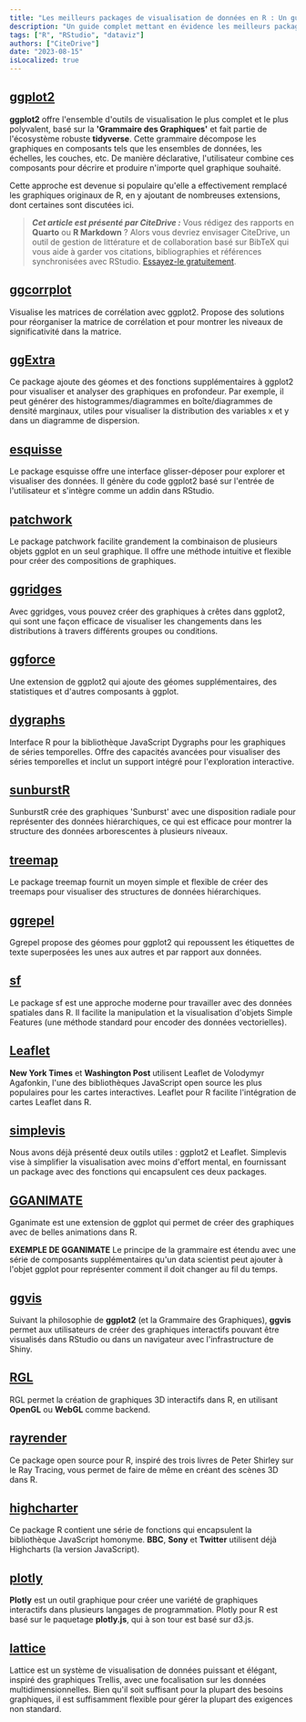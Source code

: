 ```yaml
---
title: "Les meilleurs packages de visualisation de données en R : Un guide pour 2023"
description: "Un guide complet mettant en évidence les meilleurs packages de visualisation de données en R pour l'année 2023, présentant leurs caractéristiques, applications et capacités uniques."
tags: ["R", "RStudio", "dataviz"]
authors: ["CiteDrive"]
date: "2023-08-15"
isLocalized: true
---
```


## [ggplot2](https://ggplot2.tidyverse.org/)

**ggplot2** offre l'ensemble d'outils de visualisation le plus complet et le plus polyvalent, basé sur la **'Grammaire des Graphiques'** et fait partie de l'écosystème robuste **tidyverse**. Cette grammaire décompose les graphiques en composants tels que les ensembles de données, les échelles, les couches, etc. De manière déclarative, l'utilisateur combine ces composants pour décrire et produire n'importe quel graphique souhaité.

Cette approche est devenue si populaire qu'elle a effectivement remplacé les graphiques originaux de R, en y ajoutant de nombreuses extensions, dont certaines sont discutées ici.

> **_Cet article est présenté par CiteDrive :_** Vous rédigez des rapports en **Quarto** ou **R Markdown** ? Alors vous devriez envisager CiteDrive, un outil de gestion de littérature et de collaboration basé sur BibTeX qui vous aide à garder vos citations, bibliographies et références synchronisées avec RStudio. [Essayez-le gratuitement](http://citedrive.com/).

## [ggcorrplot](https://github.com/kassambara/ggcorrplot)
Visualise les matrices de corrélation avec ggplot2. Propose des solutions pour réorganiser la matrice de corrélation et pour montrer les niveaux de significativité dans la matrice.

## [ggExtra](https://github.com/daattali/ggExtra)
Ce package ajoute des géomes et des fonctions supplémentaires à ggplot2 pour visualiser et analyser des graphiques en profondeur. Par exemple, il peut générer des histogrammes/diagrammes en boîte/diagrammes de densité marginaux, utiles pour visualiser la distribution des variables x et y dans un diagramme de dispersion.

## [esquisse](https://dreamrs.github.io/esquisse/)
Le package esquisse offre une interface glisser-déposer pour explorer et visualiser des données. Il génère du code ggplot2 basé sur l'entrée de l'utilisateur et s'intègre comme un addin dans RStudio.

## [patchwork](https://patchwork.data-imaginist.com/)
Le package patchwork facilite grandement la combinaison de plusieurs objets ggplot en un seul graphique. Il offre une méthode intuitive et flexible pour créer des compositions de graphiques.

## [ggridges](https://wilkelab.org/ggridges/)
Avec ggridges, vous pouvez créer des graphiques à crêtes dans ggplot2, qui sont une façon efficace de visualiser les changements dans les distributions à travers différents groupes ou conditions.

## [ggforce](https://ggforce.data-imaginist.com/)
Une extension de ggplot2 qui ajoute des géomes supplémentaires, des statistiques et d'autres composants à ggplot.

## [dygraphs](https://rstudio.github.io/dygraphs/)
Interface R pour la bibliothèque JavaScript Dygraphs pour les graphiques de séries temporelles. Offre des capacités avancées pour visualiser des séries temporelles et inclut un support intégré pour l'exploration interactive.

## [sunburstR](https://d3js.org/)
SunburstR crée des graphiques 'Sunburst' avec une disposition radiale pour représenter des données hiérarchiques, ce qui est efficace pour montrer la structure des données arborescentes à plusieurs niveaux.

## [treemap](https://cran.r-project.org/web/packages/treemap/index.html)
Le package treemap fournit un moyen simple et flexible de créer des treemaps pour visualiser des structures de données hiérarchiques.

## [ggrepel](https://ggrepel.slowkow.com/)
Ggrepel propose des géomes pour ggplot2 qui repoussent les étiquettes de texte superposées les unes aux autres et par rapport aux données.

## [sf](https://r-spatial.github.io/sf/)
Le package sf est une approche moderne pour travailler avec des données spatiales dans R. Il facilite la manipulation et la visualisation d'objets Simple Features (une méthode standard pour encoder des données vectorielles).

## [Leaflet](https://rstudio.github.io/leaflet/)
**New York Times** et **Washington Post** utilisent Leaflet de Volodymyr Agafonkin, l'une des bibliothèques JavaScript open source les plus populaires pour les cartes interactives. Leaflet pour R facilite l'intégration de cartes Leaflet dans R.

## [simplevis](https://statisticsnz.github.io/simplevis/)
Nous avons déjà présenté deux outils utiles : ggplot2 et Leaflet. Simplevis vise à simplifier la visualisation avec moins d'effort mental, en fournissant un package avec des fonctions qui encapsulent ces deux packages.

## [GGANIMATE](https://gganimate.com/articles/gganimate.html)
Gganimate est une extension de ggplot qui permet de créer des graphiques avec de belles animations dans R.

**EXEMPLE DE GGANIMATE**
Le principe de la grammaire est étendu avec une série de composants supplémentaires qu'un data scientist peut ajouter à l'objet ggplot pour représenter comment il doit changer au fil du temps.

## [ggvis](https://ggvis.rstudio.com/)
Suivant la philosophie de **ggplot2** (et la Grammaire des Graphiques), **ggvis** permet aux utilisateurs de créer des graphiques interactifs pouvant être visualisés dans RStudio ou dans un navigateur avec l'infrastructure de Shiny.

## [RGL](https://dmurdoch.github.io/rgl/)
RGL permet la création de graphiques 3D interactifs dans R, en utilisant **OpenGL** ou **WebGL** comme backend.

## [rayrender](https://www.rayrender.net/)
Ce package open source pour R, inspiré des trois livres de Peter Shirley sur le Ray Tracing, vous permet de faire de même en créant des scènes 3D dans R.

## [highcharter](https://jkunst.com/highcharter/)
Ce package R contient une série de fonctions qui encapsulent la bibliothèque JavaScript homonyme. **BBC**, **Sony** et **Twitter** utilisent déjà Highcharts (la version JavaScript).

## [plotly](https://plotly-r.com/)
**Plotly** est un outil graphique pour créer une variété de graphiques interactifs dans plusieurs langages de programmation. Plotly pour R est basé sur le paquetage **plotly.js**, qui à son tour est basé sur d3.js.

## [lattice](http://lattice.r-forge.r-project.org/)
Lattice est un système de visualisation de données puissant et élégant, inspiré des graphiques Trellis, avec une focalisation sur les données multidimensionnelles. Bien qu'il soit suffisant pour la plupart des besoins graphiques, il est suffisamment flexible pour gérer la plupart des exigences non standard.

